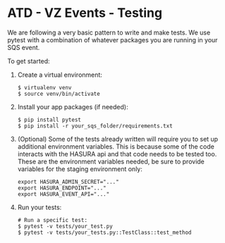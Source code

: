 # ATD - VZ Events - Testing

We are following a very basic pattern to write and make tests. We use pytest
with a combination of whatever packages you are running in your SQS event.

To get started:

1. Create a virtual environment:
    ```
    $ virtualenv venv
    $ source venv/bin/activate
    ```
2. Install your app packages (if needed):
    ```
    $ pip install pytest
    $ pip install -r your_sqs_folder/requirements.txt
    ```
3. (Optional) Some of the tests already written will require you
to set up additional environment variables. This is because some of
the code interacts with the HASURA api and that code needs to be tested
too. These are the environment variables needed, be sure to provide
variables for the staging environment only: 
   ```
   export HASURA_ADMIN_SECRET="..."
   export HASURA_ENDPOINT="..."
   export HASURA_EVENT_API="..."
   ```
4. Run your tests:
   ```
   # Run a specific test:
   $ pytest -v tests/your_test.py
   $ pytest -v tests/your_tests.py::TestClass::test_method
   ```